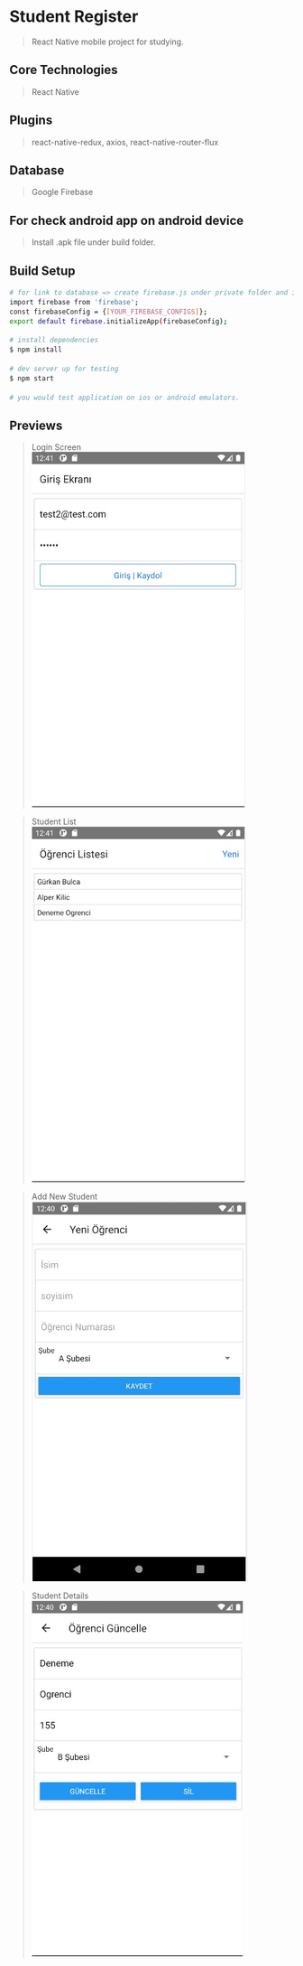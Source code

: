 # Student Register
> React Native mobile project for studying.

## Core Technologies
> React Native

## Plugins
> react-native-redux, axios, react-native-router-flux

## Database
> Google Firebase

## For check android app on android device
> Install .apk file under build folder.

## Build Setup
``` bash
# for link to database => create firebase.js under private folder and insert
import firebase from 'firebase';
const firebaseConfig = {[YOUR_FIREBASE_CONFIGS]};
export default firebase.initializeApp(firebaseConfig);

# install dependencies
$ npm install

# dev server up for testing
$ npm start

# you would test application on ios or android emulators.
```

## Previews
> Login Screen    
![alt text](assets/images/sc1.jpg "Logo Title Text 1")

> Student List    
![alt text](assets/images/sc2.jpg "Logo Title Text 1")

> Add New Student    
![alt text](assets/images/sc3.jpg "Logo Title Text 1")

> Student Details   
![alt text](assets/images/sc4.jpg "Logo Title Text 1")
